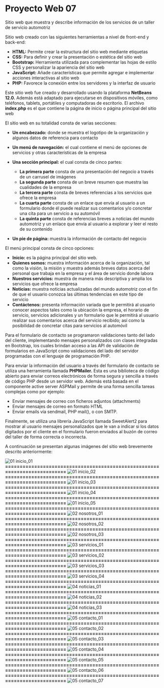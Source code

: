 # Proyecto Web 07
Sitio web que muestra y describe información de los servicios de un taller de servicio automotriz

Sitio web creado con las siguientes herramientas a nivel de front-end y back-end:

- **HTML:** 	Permite crear la estructura del sitio web mediante etiquetas
- **CSS:** 	Para definir y crear la presentación o estética del sitio web
- **Bootstrap:**	Herramienta utilizada para complementar las hojas de estilo CSS y personalizar la apariencia del sitio web
- **JavaScript:** 	Añade características que permite agregar e implementar acciones interactivas al sitio web
- **PHP:** 	Favorece la conexión entre los servidores y la interfaz de usuario

Este sitio web fue creado y desarrollado usando la plataforma **NetBeans 12.0.** Además está adaptado para ejecutarse en dispositivos móviles, como teléfonos, tablets, portátiles y computadoras de escritorio. El archivo **index.php** es el que contiene la página de inicio o página principal del sitio web

El sitio web en su totalidad consta de varias secciones: 
- **Un encabezado:** donde se muestra el logotipo de la organización y algunos datos de referencia para contacto
- **Un menú de navegación:** el cual contiene el menú de opciones de servicios y otras características de la empresa
- **Una sección principal:** el cual consta de cinco partes:

  -	**La primera parte** consta de una presentación del negocio a través de un carrusel de imágenes
  -	**La segunda parte** consta de un breve resumen que muestra las cualidades de la empresa
  -	**La tercera parte** consta de breves referencias a los servicios que ofrece la empresa
  -	**La cuarta parte** consta de un enlace que envía al usuario a un formulario donde él puede realizar sus comentarios y/o concretar una cita para un servicio a su automóvil
  -	**La quinta parte** consta de referencias breves a noticias del mundo automotriz y un enlace que envía al usuario a explorar y leer el resto de su contenido

- **Un pie de página:** muestra la información de contacto del negocio

El menú principal consta de cinco opciones:
  - **Inicio:** es la página principal del sitio web.
  - **Quienes somos:** muestra información acerca de la organización, tal como la visión, la misión y muestra además breves datos acerca del personal que trabaja en la empresa y el área de servicio donde labora
  - **Nuestros servicios:** muestra de manera más descriptiva y amplia los servicios que ofrece la empresa
  - **Noticias:** muestra noticias actualizadas del mundo automotriz con el fin de que el usuario conozca las últimas tendencias en este tipo de servicio
  - **Contáctenos:** presenta información variada que le permitirá al usuario conocer aspectos tales como la ubicación la empresa, el horario de servicio, servicios adicionales y un formulario que le permitirá al usuario realizar sus comentarios acerca del servicio recibido; así como la posibilidad de concretar citas para servicios al automóvil

Para el formulario de contacto se programaron validaciones tanto del lado del cliente, implementando mensajes personalizados con clases integradas en Bootstrap, los cuales brindan acceso a las API de validación de formularios en JavaScript como validaciones del lado del servidor programadas con el lenguaje de programación PHP.

Para enviar la información del usuario a través del formulario de contacto se utiliza una herramienta  llamada **PHPMailer.** Esta es una biblioteca de código abierto para enviar correos electrónicos de forma segura y sencilla a través de código PHP desde un servidor web. Además está basada en el componente active server ASPMail y permite de una forma sencilla tareas complejas como por ejemplo:
  -	Enviar mensajes de correo con ficheros adjuntos (attachments) 
  -	Enviar mensajes de correo en formato HTML 
  -	Enviar emails vía sendmail, PHP mail(), o con SMTP.

Finalmente, se utiliza una librería JavaScript llamada SweetAlert2 para mostrar al usuario mensajes personalizados que le van a indicar si los datos digitados por el cliente en el formulario fueron enviados al buzón de correo del taller de forma correcta o incorrecta.

A continuación se presentan algunas imágenes del sitio web brevemente descrito anteriormente:

![01  inicio_01](https://github.com/user-attachments/assets/802ae9f7-359c-40ca-98ee-1f5e65aead93)
**==========================================================================**
![01  inicio_02](https://github.com/user-attachments/assets/80a3bd01-b331-4556-9412-d645afdd5265)
**==========================================================================**
![01  inicio_03](https://github.com/user-attachments/assets/c6dcd170-b933-45c2-8672-4e137996cf3d)
**==========================================================================**
![01  inicio_04](https://github.com/user-attachments/assets/c41f0edf-4b8c-40b1-ae15-500f9a0e24bd)
**==========================================================================**
![01  inicio_05](https://github.com/user-attachments/assets/f6ad806e-5017-4f27-9d7b-1a3d7ac61749)
**==========================================================================**
![02  nosotros_01](https://github.com/user-attachments/assets/df7f3f08-066e-43f4-abba-36d0e1575c20)
**==========================================================================**
![02  nosotros_02](https://github.com/user-attachments/assets/e6786e80-299f-4107-bb51-a48131c96ce7)
**==========================================================================**
![02  nosotros_03](https://github.com/user-attachments/assets/8e184d47-0b82-48b6-b6ae-41d0298a14ca)
**==========================================================================**
![03  servicios_01](https://github.com/user-attachments/assets/5f824946-e466-496d-ac31-acebfff48be2)
**==========================================================================**
![03  servicios_02](https://github.com/user-attachments/assets/e1ebb0e9-62db-49cd-a7d2-edfcdd4009c2)
**==========================================================================**
![03  servicios_03](https://github.com/user-attachments/assets/469f9e03-1084-4630-8be6-020a8820ce3a)
**==========================================================================**
![03  servicios_04](https://github.com/user-attachments/assets/514e29b9-e92c-4b09-8be1-1beb06987b76)
**==========================================================================**
![04  noticias_01](https://github.com/user-attachments/assets/6ad69e37-9b81-4ad1-a880-9f786dc1cb46)
**==========================================================================**
![04  noticias_02](https://github.com/user-attachments/assets/8d130b5a-8885-4e2c-b7ae-1fc3f0f2635d)
**==========================================================================**
![04  noticias_03](https://github.com/user-attachments/assets/984e4756-e335-4f6f-97dc-a605508b73d3)
**==========================================================================**
![05  contacto_01](https://github.com/user-attachments/assets/aa750913-23bb-4fa0-9e71-a50785a8e0e8)
**==========================================================================**
![05  contacto_02](https://github.com/user-attachments/assets/3e217906-88aa-4344-9d4f-ba5152c1cede)
**==========================================================================**
![05  contacto_03](https://github.com/user-attachments/assets/6e653a7e-52f4-40c1-b031-f48238fd1584)
**==========================================================================**
![05  contacto_04](https://github.com/user-attachments/assets/84d87e88-5d75-40b2-bf9d-41183ad84ab4)
**==========================================================================**
![05  contacto_05](https://github.com/user-attachments/assets/d16edb11-6649-4525-a419-d583b87178cd)
**==========================================================================**
![05  contacto_06](https://github.com/user-attachments/assets/2de4176e-70d1-423b-9943-1df984a44a39)
**==========================================================================**
![05  contacto_07](https://github.com/user-attachments/assets/07daca1d-c3db-4811-905a-36256a4eedca)
